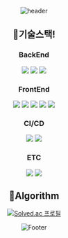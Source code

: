 <!--
**dlacogus5239/dlacogus5239** is a ✨ _special_ ✨ repository because its `README.md` (this file) appears on your GitHub profile.

Here are some ideas to get you started:

- 🔭 I’m currently working on ...
- 🌱 I’m currently learning ...
- 👯 I’m looking to collaborate on ...
- 🤔 I’m looking for help with ...
- 💬 Ask me about ...
- 📫 How to reach me: ...
- 😄 Pronouns: ...
- ⚡ Fun fact: ...
-->

<div align="center">

![header](https://capsule-render.vercel.app/api?type=waving&color=3A4A51&fontColor=ffffff&ttextBg=f7f5f5&height=200&section=header&text=역지사지의%20개발자%20임채현%20입니다!&fontSize=40&fontAlignY=40&animation=fadeIn)



## 🔭기술스택!



### BackEnd

<img src="https://img.shields.io/badge/PYTHON-3776AB?style=flat-square&logo=PYTHON&logoColor=white"/> <img src="https://img.shields.io/badge/Java-007396?style=flat-square&logo=Java&logoColor=white"/> <img src="https://img.shields.io/badge/Spring-6DB33F?style=flat-square&logo=Spring&logoColor=white"/> 

### FrontEnd

  <img src="https://img.shields.io/badge/JavaScript-F7DF1E?style=flat-square&logo=JavaScript&logoColor=white"/> <img src="https://img.shields.io/badge/HTML-E34F26?style=flat-square&logo=HTML5&logoColor=white"/> <img src="https://img.shields.io/badge/CSS-1572B6?style=flat-square&logo=CSS3&logoColor=white"/> <img src="https://img.shields.io/badge/React-61DAFB?style=flat-square&logo=React&logoColor=white"/> <img src="https://img.shields.io/badge/Vue-4FC08D?style=flat-square&logo=Vue.js&logoColor=white"/>

### CI/CD
<img src="https://img.shields.io/badge/Docker-2496ED?style=flat-square&logo=Docker&logoColor=white"/> <img src="https://img.shields.io/badge/Jenkins-D24939?style=flat-square&logo=Jenkins&logoColor=white"/>


### ETC
<img src="https://img.shields.io/badge/C-A8B9CC?style=flat-square&logo=C&logoColor=white"/> <img src="https://img.shields.io/badge/C%2B%2B-00599C?style=flat-square&logo=C%2B%2B&logoColor=white"/>



  
## 🤔Algorithm

[![Solved.ac 프로필](http://mazassumnida.wtf/api/v2/generate_badge?boj=dlacogus5239)](https://solved.ac/dlacogus5239)


![Footer](https://capsule-render.vercel.app/api?type=waving&color=3A4A51&height=200&section=footer)
  
  
  </div>
